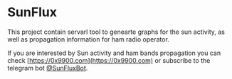 
# SunFlux

This project contain servarl tool to genearte graphs for the sun activity, as well as propagation
information for ham radio operator.

If you are interested by Sun activity and ham bands propagation you can check [https://0x9900.com](https://0x9900.com)
or subscribe to the telegram bot [@SunFluxBot](http://t.me/SunFluxBot).

